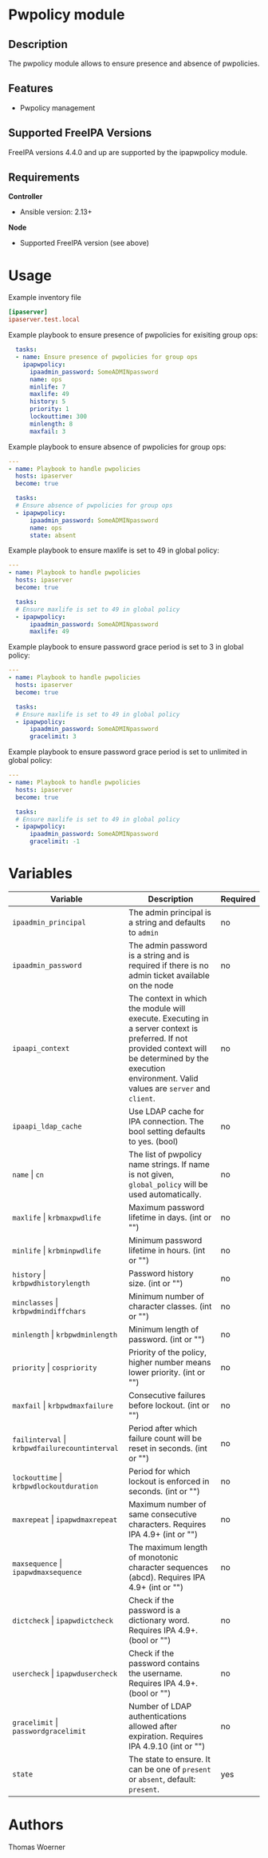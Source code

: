 Pwpolicy module
===============

Description
-----------

The pwpolicy module allows to ensure presence and absence of pwpolicies.


Features
--------
* Pwpolicy management


Supported FreeIPA Versions
--------------------------

FreeIPA versions 4.4.0 and up are supported by the ipapwpolicy module.


Requirements
------------

**Controller**
* Ansible version: 2.13+

**Node**
* Supported FreeIPA version (see above)


Usage
=====

Example inventory file

```ini
[ipaserver]
ipaserver.test.local
```


Example playbook to ensure presence of pwpolicies for exisiting group ops:

```yaml
  tasks:
  - name: Ensure presence of pwpolicies for group ops
    ipapwpolicy:
      ipaadmin_password: SomeADMINpassword
      name: ops
      minlife: 7
      maxlife: 49
      history: 5
      priority: 1
      lockouttime: 300
      minlength: 8
      maxfail: 3
```

Example playbook to ensure absence of pwpolicies for group ops:

```yaml
---
- name: Playbook to handle pwpolicies
  hosts: ipaserver
  become: true

  tasks:
  # Ensure absence of pwpolicies for group ops
  - ipapwpolicy:
      ipaadmin_password: SomeADMINpassword
      name: ops
      state: absent
```

Example playbook to ensure maxlife is set to 49 in global policy:

```yaml
---
- name: Playbook to handle pwpolicies
  hosts: ipaserver
  become: true

  tasks:
  # Ensure maxlife is set to 49 in global policy
  - ipapwpolicy:
      ipaadmin_password: SomeADMINpassword
      maxlife: 49
```

Example playbook to ensure password grace period is set to 3 in global policy:

```yaml
---
- name: Playbook to handle pwpolicies
  hosts: ipaserver
  become: true

  tasks:
  # Ensure maxlife is set to 49 in global policy
  - ipapwpolicy:
      ipaadmin_password: SomeADMINpassword
      gracelimit: 3
```

Example playbook to ensure password grace period is set to unlimited in global policy:

```yaml
---
- name: Playbook to handle pwpolicies
  hosts: ipaserver
  become: true

  tasks:
  # Ensure maxlife is set to 49 in global policy
  - ipapwpolicy:
      ipaadmin_password: SomeADMINpassword
      gracelimit: -1
```


Variables
=========

Variable | Description | Required
-------- | ----------- | --------
`ipaadmin_principal` | The admin principal is a string and defaults to `admin` | no
`ipaadmin_password` | The admin password is a string and is required if there is no admin ticket available on the node | no
`ipaapi_context` | The context in which the module will execute. Executing in a server context is preferred. If not provided context will be determined by the execution environment. Valid values are `server` and `client`. | no
`ipaapi_ldap_cache` | Use LDAP cache for IPA connection. The bool setting defaults to yes. (bool) | no
`name` \| `cn` | The list of pwpolicy name strings. If name is not given, `global_policy` will be used automatically. | no
`maxlife` \| `krbmaxpwdlife` | Maximum password lifetime in days. (int or "") | no
`minlife` \| `krbminpwdlife` | Minimum password lifetime in hours. (int or "") | no
`history` \| `krbpwdhistorylength` | Password history size. (int or "") | no
`minclasses` \| `krbpwdmindiffchars` | Minimum number of character classes. (int or "") | no
`minlength` \| `krbpwdminlength` | Minimum length of password. (int or "") | no
`priority` \| `cospriority` | Priority of the policy, higher number means lower priority. (int or "") | no
`maxfail` \| `krbpwdmaxfailure` | Consecutive failures before lockout. (int or "") | no
`failinterval` \| `krbpwdfailurecountinterval` | Period after which failure count will be reset in seconds. (int or "") | no
`lockouttime` \| `krbpwdlockoutduration` | Period for which lockout is enforced in seconds. (int or "") | no
`maxrepeat` \| `ipapwdmaxrepeat` | Maximum number of same consecutive characters. Requires IPA 4.9+ (int or "") | no
`maxsequence` \| `ipapwdmaxsequence` |  The maximum length of monotonic character sequences (abcd). Requires IPA 4.9+ (int or "") | no
`dictcheck` \| `ipapwdictcheck` | Check if the password is a dictionary word. Requires IPA 4.9+. (bool or "") | no
`usercheck` \| `ipapwdusercheck` | Check if the password contains the username. Requires IPA 4.9+. (bool or "") | no
`gracelimit` \| `passwordgracelimit` |  Number of LDAP authentications allowed after expiration. Requires IPA 4.9.10 (int or "") | no
`state` | The state to ensure. It can be one of `present` or `absent`, default: `present`. | yes


Authors
=======

Thomas Woerner
